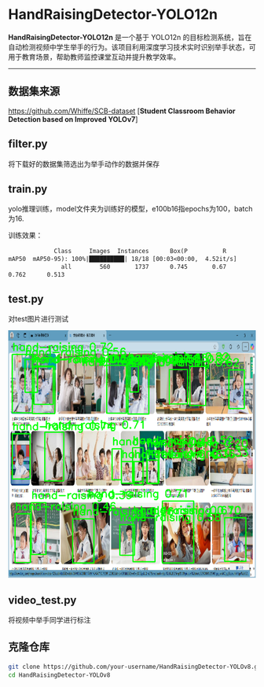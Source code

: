 # HandRaisingDetector-YOLO12n

**HandRaisingDetector-YOLO12n** 是一个基于 YOLO12n 的目标检测系统，旨在自动检测视频中学生举手的行为。该项目利用深度学习技术实时识别举手状态，可用于教育场景，帮助教师监控课堂互动并提升教学效率。

---

## 数据集来源
https://github.com/Whiffe/SCB-dataset
   [**Student Classroom Behavior Detection based on Improved YOLOv7**]

## filter.py

将下载好的数据集筛选出为举手动作的数据并保存

## train.py

yolo推理训练，model文件夹为训练好的模型，e100b16指epochs为100，batch为16.

训练效果：


                 Class     Images  Instances      Box(P          R      mAP50  mAP50-95): 100%|██████████| 18/18 [00:03<00:00,  4.52it/s]
                   all        560       1737      0.745       0.67      0.762      0.513

## test.py

对test图片进行测试

![1](https://github.com/1527171/HandRaisingDetector-YOLO12n/blob/master/test_out/4.png)


## video_test.py

将视频中举手同学进行标注

## 克隆仓库
```bash
git clone https://github.com/your-username/HandRaisingDetector-YOLOv8.git
cd HandRaisingDetector-YOLOv8

